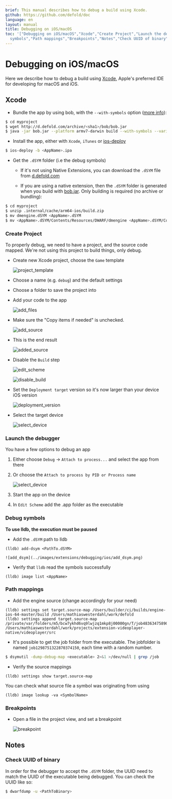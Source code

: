 ```yaml
---
brief: This manual describes how to debug a build using Xcode.
github: https://github.com/defold/doc
language: en
layout: manual
title: Debugging on iOS/macOS
toc: '["Debugging on iOS/macOS","Xcode","Create Project","Launch the debugger","Debug
  symbols","Path mappings","Breakpoints","Notes","Check UUID of binary"]'
---
```


# Debugging on iOS/macOS

Here we describe how to debug a build using [Xcode](https://developer.apple.com/xcode/), Apple's preferred IDE for developing for macOS and iOS.

## Xcode

* Bundle the app by using bob, with the `--with-symbols` option ([more info](/manuals/debugging-native-code/#symbolicate-a-callstack)):

```sh
$ cd myproject
$ wget http://d.defold.com/archive/<sha1>/bob/bob.jar
$ java -jar bob.jar --platform armv7-darwin build --with-symbols --variant debug --archive bundle -bo build/ios -mp <app>.mobileprovision --identity "iPhone Developer: Your Name (ID)"
```

* Install the app, either with `Xcode`, `iTunes` or [ios-deploy](https://github.com/ios-control/ios-deploy)

```sh
$ ios-deploy -b <AppName>.ipa
```

* Get the `.dSYM` folder (i.e the debug symbols)

	* If it's not using Native Extensions, you can download the `.dSYM` file from [d.defold.com](http://d.defold.com)

	* If you are using a native extension, then the `.dSYM` folder is generated when you build with [bob.jar](https://www.defold.com/manuals/bob/). Only building is required (no archive or bundling):

```sh
$ cd myproject
$ unzip .internal/cache/arm64-ios/build.zip
$ mv dmengine.dSYM <AppName>.dSYM
$ mv <AppName>.dSYM/Contents/Resources/DWARF/dmengine <AppName>.dSYM/Contents/Resources/DWARF/<AppName>
```

### Create Project

To properly debug, we need to have a project, and the source code mapped.
We're not using this project to build things, only debug.

* Create new Xcode project, choose the `Game` template

	![project_template](../images/extensions/debugging/ios/project_template.png)

* Choose a name (e.g. `debug`) and the default settings

* Choose a folder to save the project into

* Add your code to the app

	![add_files](../images/extensions/debugging/ios/add_files.png)

* Make sure the "Copy items if needed" is unchecked.

	![add_source](../images/extensions/debugging/ios/add_source.png)

* This is the end result

	![added_source](../images/extensions/debugging/ios/added_source.png)


* Disable the `Build` step

	![edit_scheme](../images/extensions/debugging/ios/edit_scheme.png)

	![disable_build](../images/extensions/debugging/ios/disable_build.png)

* Set the `Deployment target` version so it's now larger than your device iOS version

	![deployment_version](../images/extensions/debugging/ios/deployment_version.png)

* Select the target device

	![select_device](../images/extensions/debugging/ios/select_device.png)


### Launch the debugger

You have a few options to debug an app

1. Either choose `Debug` -> `Attach to process...` and select the app from there

1. Or choose the `Attach to process by PID or Process name`

	![select_device](../images/extensions/debugging/ios/attach_to_process_name.png)

1. Start the app on the device

1. In `Edit Scheme` add the <AppName>.app folder as the executable

### Debug symbols

**To use lldb, the execution must be paused**

* Add the `.dSYM` path to lldb

```
(lldb) add-dsym <PathTo.dSYM>
```

	![add_dsym](../images/extensions/debugging/ios/add_dsym.png)

* Verify that `lldb` read the symbols successfully

```
(lldb) image list <AppName>
```

### Path mappings

* Add the engine source (change accordingly for your need)

```
(lldb) settings set target.source-map /Users/builder/ci/builds/engine-ios-64-master/build /Users/mathiaswesterdahl/work/defold
(lldb) settings append target.source-map /private/var/folders/m5/bcw7ykhd6vq9lwjzq1mkp8j00000gn/T/job4836347589046353012/upload/videoplayer/src /Users/mathiaswesterdahl/work/projects/extension-videoplayer-native/videoplayer/src
```

* It's possible to get the job folder from the executable. The jobfolder is named `job1298751322870374150`, each time with a random number.

```sh
$ dsymutil -dump-debug-map <executable> 2>&1 >/dev/null | grep /job

```

* Verify the source mappings

```
(lldb) settings show target.source-map
```

You can check what source file a symbol was originating from using

```
(lldb) image lookup -va <SymbolName>
```

### Breakpoints

* Open a file in the project view, and set a breakpoint

	![breakpoint](../images/extensions/debugging/ios/breakpoint.png)

## Notes

### Check UUID of binary

In order for the debugger to accept the `.dSYM` folder, the UUID need to match the UUID of the executable being debugged. You can check the UUID like so:

```sh
$ dwarfdump -u <PathToBinary>
```